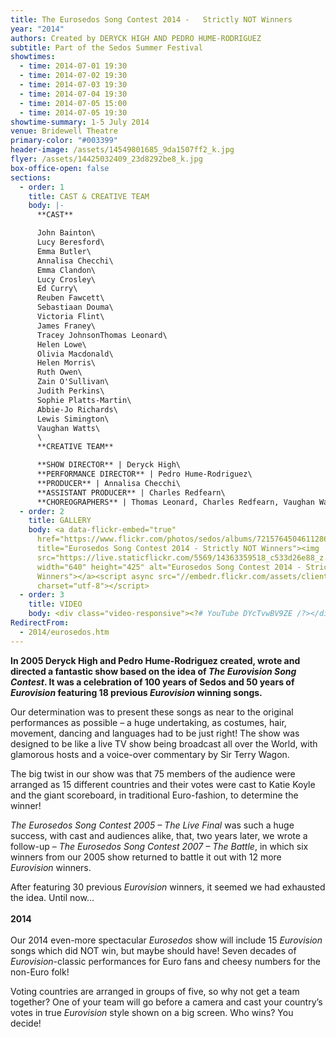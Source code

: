 ```yaml
---
title: The Eurosedos Song Contest 2014 -   Strictly NOT Winners
year: "2014"
authors: Created by DERYCK HIGH AND PEDRO HUME-RODRIGUEZ
subtitle: Part of the Sedos Summer Festival
showtimes:
  - time: 2014-07-01 19:30
  - time: 2014-07-02 19:30
  - time: 2014-07-03 19:30
  - time: 2014-07-04 19:30
  - time: 2014-07-05 15:00
  - time: 2014-07-05 19:30
showtime-summary: 1-5 July 2014
venue: Bridewell Theatre
primary-color: "#003399"
header-image: /assets/14549801685_9da1507ff2_k.jpg
flyer: /assets/14425032409_23d8292be8_k.jpg
box-office-open: false
sections:
  - order: 1
    title: CAST & CREATIVE TEAM
    body: |-
      **CAST**

      John Bainton\
      Lucy Beresford\
      Emma Butler\
      Annalisa Checchi\
      Emma Clandon\
      Lucy Crosley\
      Ed Curry\
      Reuben Fawcett\
      Sebastiaan Douma\
      Victoria Flint\
      James Franey\
      Tracey JohnsonThomas Leonard\
      Helen Lowe\
      Olivia Macdonald\
      Helen Morris\
      Ruth Owen\
      Zain O'Sullivan\
      Judith Perkins\
      Sophie Platts-Martin\
      Abbie-Jo Richards\
      Lewis Simington\
      Vaughan Watts\
      \
      **CREATIVE TEAM**

      **SHOW DIRECTOR** | Deryck High\
      **PERFORMANCE DIRECTOR** | Pedro Hume-Rodriguez\
      **PRODUCER** | Annalisa Checchi\
      **ASSISTANT PRODUCER** | Charles Redfearn\
      **CHOREOGRAPHERS** | Thomas Leonard, Charles Redfearn, Vaughan Watts
  - order: 2
    title: GALLERY
    body: <a data-flickr-embed="true"
      href="https://www.flickr.com/photos/sedos/albums/72157645046112867"
      title="Eurosedos Song Contest 2014 - Strictly NOT Winners"><img
      src="https://live.staticflickr.com/5569/14363359518_c533d26e88_z.jpg"
      width="640" height="425" alt="Eurosedos Song Contest 2014 - Strictly NOT
      Winners"></a><script async src="//embedr.flickr.com/assets/client-code.js"
      charset="utf-8"></script>
  - order: 3
    title: VIDEO
    body: <div class="video-responsive"><?# YouTube DYcTvwBV9ZE /?></div>
RedirectFrom:
  - 2014/eurosedos.htm
---
```

**In 2005 Deryck High and Pedro Hume-Rodriguez created, wrote and directed a fantastic show based on the idea of *The Eurovision Song Contest*. It was a celebration of 100 years of Sedos and 50 years of *Eurovision* featuring 18 previous *Eurovision* winning songs.**

Our determination was to present these songs as near to the original performances as possible – a huge undertaking, as costumes, hair, movement, dancing and languages had to be just right! The show was designed to be like a live TV show being broadcast all over the World, with glamorous hosts and a voice-over commentary by Sir Terry Wagon.

The big twist in our show was that 75 members of the audience were arranged as 15 different countries and their votes were cast to Katie Koyle and the giant scoreboard, in traditional Euro-fashion, to determine the winner!

*The Eurosedos Song Contest 2005 – The Live Final* was such a huge success, with cast and audiences alike, that, two years later, we wrote a follow-up – *The Eurosedos Song Contest 2007 – The Battle*, in which six winners from our 2005 show returned to battle it out with 12 more *Eurovision* winners.

After featuring 30 previous *Eurovision* winners, it seemed we had exhausted the idea. Until now...\
\
**2014**\
\
Our 2014 even-more spectacular *Eurosedos* show will include 15 *Eurovision* songs which did NOT win, but maybe should have! Seven decades of *Eurovision*-classic performances for Euro fans and cheesy numbers for the non-Euro folk!

Voting countries are arranged in groups of five, so why not get a team together? One of your team will go before a camera and cast your country’s votes in true *Eurovision* style shown on a big screen. Who wins? You decide!